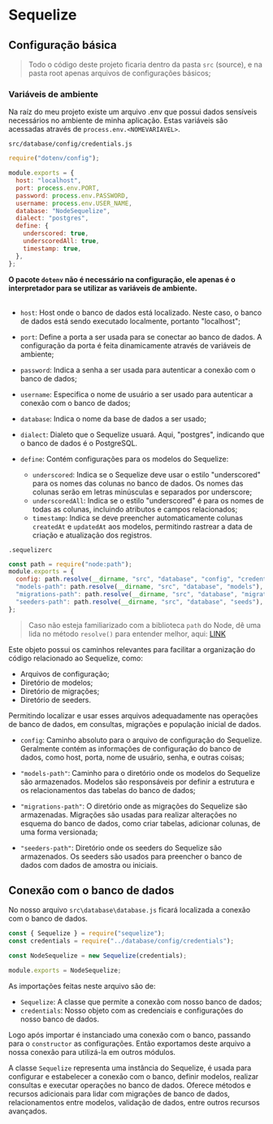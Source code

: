 # Sequelize

## Configuração básica

> Todo o código deste projeto ficaria dentro da pasta `src` (source), e na pasta root apenas arquivos de configurações básicos;

### Variáveis de ambiente

Na raíz do meu projeto existe um arquivo .env que possui dados sensíveis necessários no ambiente de minha aplicação. Estas variáveis são acessadas através de `process.env.<NOMEVARIAVEL>`.

`src/database/config/credentials.js`

```js
require("dotenv/config");

module.exports = {
  host: "localhost",
  port: process.env.PORT,
  password: process.env.PASSWORD,
  username: process.env.USER_NAME,
  database: "NodeSequelize",
  dialect: "postgres",
  define: {
    underscored: true,
    underscoredAll: true,
    timestamp: true,
  },
};
```

**O pacote `dotenv` não é necessário na configuração, ele apenas é o interpretador para se utilizar as variáveis de ambiente.**
<br><br>

- `host`: Host onde o banco de dados está localizado. Neste caso, o banco de dados está sendo executado localmente, portanto "localhost";

- `port`: Define a porta a ser usada para se conectar ao banco de dados. A configuração da porta é feita dinamicamente através de variáveis de ambiente;

- `password`: Indica a senha a ser usada para autenticar a conexão com o banco de dados;

- `username`: Especifica o nome de usuário a ser usado para autenticar a conexão com o banco de dados;

- `database`: Indica o nome da base de dados a ser usado;

- `dialect`: Dialeto que o Sequelize usuará. Aqui, "postgres", indicando que o banco de dados é o PostgreSQL.

- `define`: Contém configurações para os modelos do Sequelize:
  - `underscored`: Indica se o Sequelize deve usar o estilo "underscored" para os nomes das colunas no banco de dados. Os nomes das colunas serão em letras minúsculas e separados por underscore;
  - `underscoredAll`: Indica se o estilo "underscored" é para os nomes de todas as colunas, incluindo atributos e campos relacionados;
  - `timestamp`: Indica se deve preencher automaticamente colunas `createdAt` e `updatedAt` aos modelos, permitindo rastrear a data de criação e atualização dos registros.

`.sequelizerc`

```js
const path = require("node:path");
module.exports = {
  config: path.resolve(__dirname, "src", "database", "config", "credentials.js"),
  "models-path": path.resolve(__dirname, "src", "database", "models"),
  "migrations-path": path.resolve(__dirname, "src", "database", "migrations"),
  "seeders-path": path.resolve(__dirname, "src", "database", "seeds"),
};
```

> Caso não esteja familiarizado com a biblioteca `path` do Node, dê uma lida no método `resolve()` para entender melhor, aqui: [ LINK ](https://github.com/Sir-Aguiar/node-file-manipulation/blob/master/README.md#resolve)

Este objeto possui os caminhos relevantes para facilitar a organização do código relacionado ao Sequelize, como:

- Arquivos de configuração;
- Diretório de modelos;
- Diretório de migrações;
- Diretório de seeders.

Permitindo localizar e usar esses arquivos adequadamente nas operações de banco de dados, em consultas, migrações e população inicial de dados.

- `config`: Caminho absoluto para o arquivo de configuração do Sequelize. Geralmente contém as informações de configuração do banco de dados, como host, porta, nome de usuário, senha, e outras coisas;

- `"models-path"`: Caminho para o diretório onde os modelos do Sequelize são armazenados. Modelos são responsáveis por definir a estrutura e os relacionamentos das tabelas do banco de dados;

- `"migrations-path"`: O diretório onde as migrações do Sequelize são armazenadas. Migrações são usadas para realizar alterações no esquema do banco de dados, como criar tabelas, adicionar colunas, de uma forma versionada;

- `"seeders-path"`: Diretório onde os seeders do Sequelize são armazenados. Os seeders são usados para preencher o banco de dados com dados de amostra ou iniciais.

## Conexão com o banco de dados

No nosso arquivo `src\database\database.js` ficará localizada a conexão com o banco de dados.

```js
const { Sequelize } = require("sequelize");
const credentials = require("../database/config/credentials");

const NodeSequelize = new Sequelize(credentials);

module.exports = NodeSequelize;
```

As importações feitas neste arquivo são de:

- `Sequelize`: A classe que permite a conexão com nosso banco de dados;
- `credentials`: Nosso objeto com as credenciais e configurações do nosso banco de dados.

Logo após importar é instanciado uma conexão com o banco, passando para o `constructor` as configurações. Então exportamos deste arquivo a nossa conexão para utilizá-la em outros módulos.

A classe `Sequelize` representa uma instância do Sequelize, é usada para configurar e estabelecer a conexão com o banco, definir modelos, realizar consultas e executar operações no banco de dados.
Oferece métodos e recursos adicionais para lidar com migrações de banco de dados, relacionamentos entre modelos, validação de dados, entre outros recursos avançados.